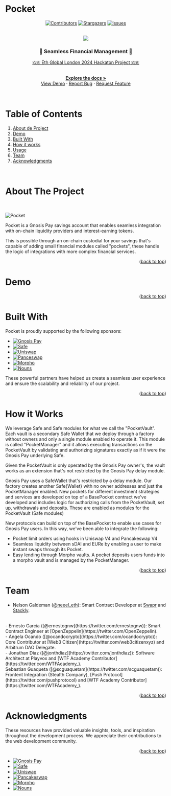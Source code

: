 # Pocket

<a name="readme-top"></a>

<div align="center">

[![Contributors][contributors-shield]][contributors-url]
[![Stargazers][stars-shield]][stars-url]
[![Issues][issues-shield]][issues-url]

</div>

<!-- PROJECT INTRO -->

<!-- Notas:

No olvidar conectar los repos o folders
No olvidar subir el link de la landing para test 
No olvidar subir el link del demo 

 -->

<br />
<div align="center">
  <a href="https://github.com/EthPocketHQ/Pocket">
    <img src="https://i.ibb.co/s2vNV3V/Pocket-Landing-Taman-o-original.png">
  </a>

 <h3 align="center"> 🔵 Seamless Financial Management 🔵</h3>

  <p align="center">

  [🇬🇧 Eth Global London 2024 Hackaton Project 🇬🇧](https://ethglobal.com/events/london2024/)

   <br />
    <a href="https://github.com/EthPocketHQ/Pocket"><strong>Explore the docs »</strong></a>
    <br />
    <a href="https://github.com/EthPocketHQ/Pocket">View Demo</a>
    ·
    <!-- Agregar Demo Link Aquí -->
    <a href="https://github.com/EthPocketHQ/Pocket">Report Bug</a>
    ·
    <a href="https://github.com/EthPocketHQ/Pocket">Request Feature</a>
  </p>
</div>

<br />


<!-- TABLE OF CONTENTS -->

# Table of Contents 

1. [About de Project](#about-the-project)
2. [Demo](#demo)
3. [Built With](#built-with)
4. [How it works](#how-it-works)
5. [Usage](#usage)
6. [Team](#team)
7. [Acknowledgments](#acknowledgments)

<br />


<!-- ABOUT THE PROJECT -->

# About The Project


<br />


![Pocket](https://i.ibb.co/5Lzf92J/Screenshot-2024-03-16-at-2-47-58-PM.png)

Pocket is a Gnosis Pay savings account that enables seamless integration with on-chain liquidity providers and interest-earning tokens. 

This is possible through an on-chain custodial for your savings that's capable of adding small financial modules called "pockets", these handle the logic of integrations with more complex financial services.




<p align="right">(<a href="#readme-top">back to top</a>)</p>


# Demo

<!-- INSERTAR DEMO AQUÍ-->

<p align="right">(<a href="#readme-top">back to top</a>)</p>

# Built With


Pocket is proudly supported by the following sponsors:


* [![Gnosis Pay][gnosispay.com]][gnosispay-url]
* [![Safe][safe.global]][safe-url]
* [![Uniswap][uniswap.org]][uniswap-url]
* [![Panceswap][pancakeswap.finance]][pancakeswap-url]
* [![Morpho][morpho.org]][morpho-url]
* [![Nouns][nouns.wtf]][nouns-url]


These powerful partners have helped us create a seamless user experience and ensure the scalability and reliability of our project.

<p align="right">(<a href="#readme-top">back to top</a>)</p>



<!-- GETTING STARTED   -->


# How it Works

We leverage Safe and Safe modules for what we call the "PocketVault". Each vault is a secondary Safe Wallet that we deploy through a factory without owners and only a single module enabled to operate it. This module is called "PocketManager" and it allows executing transactions on the PocketVault by validating and authorizing signatures exactly as if it were the Gnosis Pay underlying Safe.

Given the PocketVault is only operated by the Gnosis Pay owner's, the vault works as an extension that's not restricted by the Gnosis Pay delay module.

Gnosis Pay uses a SafeWallet that's restricted by a delay module. Our factory creates another Safe{Wallet} with no owner addresses and just the PocketManager enabled.
New pockets for different investment strategies and services are developed on top of a BasePocket contract we've developed and includes logic for authorizing calls from the PocketVault, set up, withdrawals and deposits. These are enabled as modules for the PocketVault (Safe modules)

New protocols can build on top of the BasePocket to enable use cases for Gnosis Pay users. In this way, we've been able to integrate the following:

- Pocket limit orders using hooks in Uniswap V4 and Pancakeswap V4
- Seamless liquidity between sDAI and EURe by enabling a user to make instant swaps through its Pocket.
- Easy lending through Morpho vaults. A pocket deposits users funds into a morpho vault and is managed by the PocketManager.

<p align="right">(<a href="#readme-top">back to top</a>)</p>


<!-- CONTACT -->



# Team


- Nelson Galdeman ([@neeel_eth](https://twitter.com/neeel_eth)): Smart Contract Developer at [Swapr](https://twitter.com/Swapr_dapp) and [Stackly]( https://twitter.com/Stacklydapp).
<br />  
- Ernesto García ([@ernestognw](https://twitter.com/ernestognw)): Smart Contract Engineer at [OpenZeppelin](https://twitter.com/OpenZeppelin).
<br />
- Angela Ocando ([@ocandocrypto](https://twitter.com/ocandocrypto)): Core Contributor at [Web3 Citizen](https://twitter.com/web3citizenxyz) and Arbitrum DAO Delegate.
<br />
- Jonathan Diaz ([@jonthdiaz](https://twitter.com/jonthdiaz)): Software Architect at Playvox and [WTF Academy Contributor](https://twitter.com/WTFAcademy_).
<br />
Sebastian Guaqueta ([@scguaquetam](https://twitter.com/scguaquetam)): Frontent Integration (Stealth Company), [Push Protocol](https://twitter.com/pushprotocol) and [WTF Academy Contributor](https://twitter.com/WTFAcademy_).
<br />


<p align="right">(<a href="#readme-top">back to top</a>)</p>


<!-- ACKNOWLEDGMENTS -->

# Acknowledgments

<!-- 


We would like to express our gratitude to the following resources that have been invaluable in the development of Stake Garden:

* [1inch Docs](https://portal.1inch.dev/documentation/authentication)
* [Metamask SDK](https://docs.metamask.io/wallet/how-to/use-sdk/)
* [The Graph Docs](https://thegraph.com/docs)
* [Nouns Artwork](https://nouns.center/assets)

-->

<!-- * [Filecoin Docs](https://docs.filecoin.io/) -->

These resources have provided valuable insights, tools, and inspiration throughout the development process. We appreciate their contributions to the web development community.

<p align="right">(<a href="#readme-top">back to top</a>)</p>



<!-- MARKDOWN LINKS -->

[contributors-shield]: https://img.shields.io/github/contributors/EthPocketHQ/Pocket.svg?style=for-the-badge

[contributors-url]: https://github.com/EthPocketHQ/Pocket/graphs/contributors

[stars-shield]: https://img.shields.io/github/stars/EthPocketHQ/Pocket.svg?style=for-the-badge

[stars-url]: https://github.com/EthPocketHQ/Pocket/stargazers

[issues-shield]: https://img.shields.io/github/issues/EthPocketHQ/Pocket.svg?style=for-the-badge&logoColor=white

[issues-url]: https://github.com/EthPocketHQ/Pocket/issues


<!-- SPONSORS -->


[gnosispay.com]:https://img.shields.io/badge/gnosispay-6FAEF6?style=for-the-badge&logo=gnosispay&logoColor=white
[gnosispay-url]:https://gnosispay.com

[safe.global]:https://img.shields.io/badge/safe-6FAEF6?style=for-the-badge&logo=safe&logoColor=white
[safe-url]:https://safe.global

[uniswap.org]:https://img.shields.io/badge/uniswap-6FAEF6?style=for-the-badge&logo=uniswap&logoColor=white
[uniswap-url]:https://uniswap.org

[pancakeswap.finance]:https://img.shields.io/badge/pancakeswap-6FAEF6?style=for-the-badge&logo=pancakeswap&logoColor=white
[pancakeswap-url]:https://pancakeswap.finance

[morpho.org]:https://img.shields.io/badge/morpho-6FAEF6?style=for-the-badge&logo=morpho&logoColor=white
[morpho-url]:https://morpho.org/

[nouns.wtf]:https://img.shields.io/badge/nounsdao-6FAEF6?style=for-the-badge&logo=nounsdao&logoColor=white
[Nouns-url]:https://nouns.wtf


* [![Gnosis Pay][gnosispay.com]][gnosispay-url]
* [![Safe][safe.global]][safe-url]
* [![Uniswap][uniswap.org]][uniswap-url]
* [![Pancakeswap][pancakeswap.finance]][pancakeswap-url]
* [![Morpho][morpho.org]][morpho-url]
* [![Nouns][nouns.wtf]][nouns-url]
